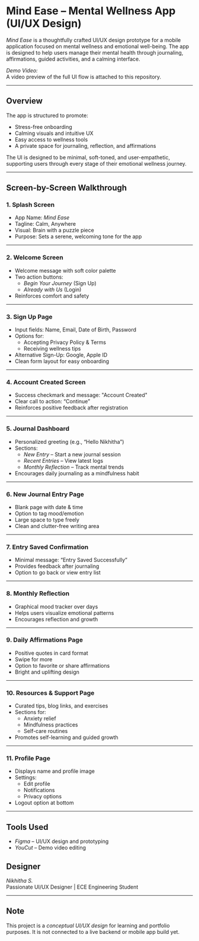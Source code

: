 #  Mind Ease – Mental Wellness App (UI/UX Design)

*Mind Ease* is a thoughtfully crafted UI/UX design prototype for a mobile application focused on mental wellness and emotional well-being. The app is designed to help users manage their mental health through journaling, affirmations, guided activities, and a calming interface.

 *Demo Video:*  
A video preview of the full UI flow is attached to this repository.

---

##  Overview

The app is structured to promote:
- Stress-free onboarding  
- Calming visuals and intuitive UX  
- Easy access to wellness tools  
- A private space for journaling, reflection, and affirmations

The UI is designed to be minimal, soft-toned, and user-empathetic, supporting users through every stage of their emotional wellness journey.

---

##  Screen-by-Screen Walkthrough

### 1.  Splash Screen
- App Name: *Mind Ease*
- Tagline: Calm, Anywhere
- Visual: Brain with a puzzle piece
- Purpose: Sets a serene, welcoming tone for the app

---

### 2.  Welcome Screen
- Welcome message with soft color palette
- Two action buttons:  
  - *Begin Your Journey* (Sign Up)  
  - *Already with Us* (Login)
- Reinforces comfort and safety

---

### 3.  Sign Up Page
- Input fields: Name, Email, Date of Birth, Password
- Options for:
  - Accepting Privacy Policy & Terms
  - Receiving wellness tips
- Alternative Sign-Up: Google, Apple ID
- Clean form layout for easy onboarding

---

### 4.  Account Created Screen
- Success checkmark and message: "Account Created"
- Clear call to action: “Continue”
- Reinforces positive feedback after registration

---

### 5.  Journal Dashboard
- Personalized greeting (e.g., “Hello Nikhitha”)
- Sections:
  - *New Entry* – Start a new journal session
  - *Recent Entries* – View latest logs
  - *Monthly Reflection* – Track mental trends
- Encourages daily journaling as a mindfulness habit

---

### 6.  New Journal Entry Page
- Blank page with date & time
- Option to tag mood/emotion
- Large space to type freely
- Clean and clutter-free writing area

---

### 7.  Entry Saved Confirmation
- Minimal message: “Entry Saved Successfully”
- Provides feedback after journaling
- Option to go back or view entry list

---

### 8.  Monthly Reflection
- Graphical mood tracker over days
- Helps users visualize emotional patterns
- Encourages reflection and growth

---

### 9.  Daily Affirmations Page
- Positive quotes in card format
- Swipe for more
- Option to favorite or share affirmations
- Bright and uplifting design

---

### 10.  Resources & Support Page
- Curated tips, blog links, and exercises
- Sections for:
  - Anxiety relief
  - Mindfulness practices
  - Self-care routines
- Promotes self-learning and guided growth

---

### 11.  Profile Page
- Displays name and profile image
- Settings:
  - Edit profile
  - Notifications
  - Privacy options
- Logout option at bottom

---

##  Tools Used
- *Figma* – UI/UX design and prototyping  
- *YouCut* – Demo video editing


##  Designer
*Nikhitha S.*  
 Passionate UI/UX Designer | ECE Engineering Student  


---

##  Note
This project is a *conceptual UI/UX design* for learning and portfolio purposes. It is not connected to a live backend or mobile app build yet.
